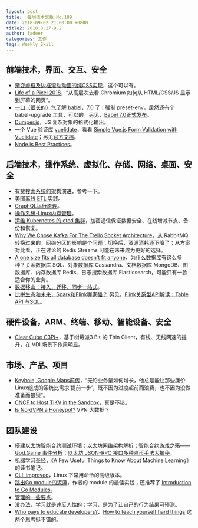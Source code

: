 ```yaml
---
layout: post
title:  每周技术文章 No.189
date: 2018-09-02 21:00:00 +0800
title2: 2018.8.27-9.2
author: fadeer
categories: 工作
tags: Weekly Skill
---
```


前端技术，界面、交互、安全
----
* [渐变虚框及边框滚动动画的纯CSS实现](https://www.zhangxinxu.com/wordpress/2018/08/css-gradient-dashed-border/)，这个可以有。
* [Life of a Pixel 2018](https://docs.google.com/presentation/d/1boPxbgNrTU0ddsc144rcXayGA_WF53k96imRH8Mp34Y/edit)，“从高层次去看 Chromium 如何从 HTML/CSS/JS 显示到屏幕的网页”。
* [一口（很长的）气了解 babel](https://zhuanlan.zhihu.com/p/43249121)，7.0 了；强制 preset-env，居然还有个 babel-upgrade 工具，可以的。另见，[Babel 7.0正式发布](http://www.infoq.com/cn/news/2018/08/babel7-published)。
* [Dumper.js](https://github.com/zeeshanu/dumper.js)，JS 复杂对象的格式化输出。
* 一个 Vue 验证库 [vuelidate](https://github.com/monterail/vuelidate)，看看 [Simple Vue.js Form Validation with Vuelidate](https://vuejsdevelopers.com/2018/08/27/vue-js-form-handling-vuelidate/)；另见[官方文档](https://monterail.github.io/vuelidate)。
* [Node.js Best Practices](https://github.com/i0natan/nodebestpractices)。

后端技术，操作系统、虚拟化、存储、网络、桌面、安全
----

* [有赞搜索系统的架构演进](https://tech.youzan.com/search-tech-1/)，参考一下。
* [美图离线 ETL 实践](https://segmentfault.com/a/1190000016213818)。
* [GraphQL运行原理](https://blog.kazaff.me/2018/08/29/GraphQL%E8%BF%90%E8%A1%8C%E5%8E%9F%E7%90%86/)。
* [操作系统-Linux内存管理](https://www.opsdev.cn/post/%20memoryManagement.html)。
* [运维 Kubernetes 的 etcd 集群](https://kubernetes.io/docs/tasks/administer-cluster/configure-upgrade-etcd/)，加密通信保证数据安全、在线增减节点、备份和恢复。
* [Why We Chose Kafka For The Trello Socket Architecture](http://tech.trello.com/why-we-chose-kafka/)，从 RabbitMQ 转换过来的，网络分区的影响是个问题；切换后，资源消耗还下降了；从方案对比看，正在讨论的 Redis Streams 可能在未来成为更好的选择。
* [A one size fits all database doesn't fit anyone](https://www.allthingsdistributed.com/2018/06/purpose-built-databases-in-aws.html)，为什么数据库有这么多种？关系数据库 SQL、对象数据库 Cassandra、文档数据库 MongoDB、图数据库、内存数据库 Redis、日志搜索数据库 Elasticsearch，可能只有一款适合你的业务。 
* [数据移山：接入、迁移、同步一站式](http://www.cnblogs.com/zhengyun_ustc/p/yishan.html)。
* [比拼生态和未来，Spark和Flink哪家强？](http://www.infoq.com/cn/articles/spark-vs-flink-on-ecology-and-future) 另见，[Flink关系型API解读：Table API 与SQL](http://www.infoq.com/cn/articles/flink-api-table-api-and-sql)。

硬件设备，ARM、终端、移动、智能设备、安全
----
* [Clear Cube C3Pi+](https://www.clearcube.com/introducing-the-c3pi-plus-raspberry-pi-3-thin-client/)，基于树莓派3 B+ 的 Thin Client，有线、无线网速的提升，在 VDI 场景下作用明显。

市场、产品、项目
----
* [Keyhole, Google Maps前传](http://www.luanxiang.org/blog/archives/2348.html)，“无论业务量如何增长，他总是能让那些廉价Linux组成的系统比需求‘提前一步’，既不因为过度超前而浪费，也不因为没做准备而狼狈”。
* [CNCF to Host TiKV in the Sandbox](https://www.cncf.io/blog/2018/08/28/cncf-to-host-tikv-in-the-sandbox/)，真是不错。
* [Is NordVPN a Honeypot?](http://vpnscam.com/is-nordvpn-a-honeypot/) VPN 大数据？

团队建设
----
<!--preview-end-->
* [搭建以太坊智能合约测试环境](https://huoding.com/2018/08/26/685)；[以太坊网络架构解析](http://blog.knownsec.com/2018/08/%E4%BB%A5%E5%A4%AA%E5%9D%8A%E7%BD%91%E7%BB%9C%E6%9E%B6%E6%9E%84%E8%A7%A3%E6%9E%90/)；[智能合约游戏之殇——God.Game 事件分析](http://blog.knownsec.com/2018/08/%E6%99%BA%E8%83%BD%E5%90%88%E7%BA%A6%E6%B8%B8%E6%88%8F%E4%B9%8B%E6%AE%87-god-game-%E4%BA%8B%E4%BB%B6%E5%88%86%E6%9E%90/)；[以太坊 JSON-RPC 接口多种盗币手法大揭秘](http://blog.knownsec.com/2018/08/%E9%87%91%E9%92%B1%E9%9A%BE%E5%AF%90%EF%BC%8C%E5%A4%A7%E7%9B%97%E7%8B%AC%E8%A1%8C-%E4%BB%A5%E5%A4%AA%E5%9D%8A-json-rpc-%E6%8E%A5%E5%8F%A3%E5%A4%9A%E7%A7%8D%E7%9B%97%E5%B8%81%E6%89%8B/)。
* [机器学习圣经](http://blog.a-stack.com/2018/04/30/Holy-Bible-of-Machine-Learning/)，《A Few Useful Things to Know About Machine Learning》的读书笔记。
* [CLI: improved](https://remysharp.com/2018/08/23/cli-improved)，Linux 下常用命令的高级版本。
* [跳出Go module的泥潭](https://colobu.com/2018/08/27/learn-go-module/)，作者的 module 的最佳实践；还推荐了 [Introduction to Go Modules](https://colobu.com/2018/08/27/learn-go-module/)。
* [管理的一些要点](http://www.rowkey.me/blog/2018/07/28/manage-notes/)。
* [没办法，学习就是违反人性的](http://www.luanxiang.org/blog/archives/2354.html)；学习，是为了让自己的行为结果可预测。
* [Who pays to educate developers?](https://jvns.ca/blog/2018/09/01/who-pays-to-educate-developers-/)、[How to teach yourself hard things](https://jvns.ca/blog/2018/09/01/learning-skills-you-can-practice/) 这两个思考挺不错的。




